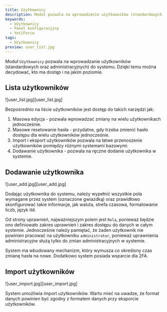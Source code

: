 ```yaml
---
title: Użytkownicy
description: Moduł pozwala na wprowadzanie użytkowników (standardowych oraz administracyjnych) do systemu. Dzięki temu można decydować, kto ma dostęp i na jakim poziomie.
keywords:
  - Użytkownicy
  - Panel konfiguracyjny
  - YetiForce
tags:
  - Użytkownicy
preview: user_list.jpg
---
```


Moduł `Użytkownicy` pozwala na wprowadzanie użytkowników (standardowych oraz administracyjnych) do systemu. Dzięki temu można decydować, kto ma dostęp i na jakim poziomie.

## Lista użytkowników

![user_list.jpg][user_list.jpg]

Bezpośrednio na liście użytkowników jest dostęp do takich narzędzi jak:

1. Masowa edycja - pozwala wprowadzać zmiany na wielu użytkownikach jednocześnie.
2. Masowe resetowanie hasła - przydatne, gdy trzeba zmienić hasło dostępu dla wielu użytkowników jednocześnie.
3. Import i eksport użytkowników pozwala na łatwe przenoszenie użytkowników pomiędzy różnymi systemami bazowymi.
4. Dodawanie użytkownika - pozwala na ręczne dodanie użytkownika w systemie.

## Dodawanie użytkownika

![user_add.jpg][user_add.jpg]

Dodając użytkownika do systemu, należy wypełnić wszystkie pola wymagane przez system (oznaczone gwiazdką) oraz prawidłowo skonfigurować takie informacje, jak waluta, strefa czasowa, formatowanie liczb, język itd.

Od strony uprawnień, najważniejszym polem jest `Rola`, ponieważ będzie ono definiowało zakres uprawnień i zakres dostępu do danych w całym systemie. Jednocześnie należy pamiętać, że żaden użytkownik nie powinien pracować na użytkowniku `administrator`, ponieważ uprawnienia administracyjne służą tylko do zmian administracyjnych w systemie.

System ma wbudowany mechanizm, który wymusza co określony czas zmianę hasła na nowe. Dodatkowo system posiada wsparcie dla 2FA.

## Import użytkowników

![user_import.jpg][user_import.jpg]

System umożliwia import użytkowników. Warto mieć na uwadze, że format danych powinien być zgodny z formatem danych przy eksporcie użytkowników.
